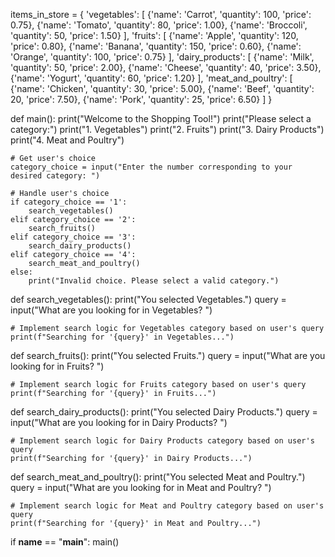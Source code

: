 items_in_store = {
    'vegetables': [
        {'name': 'Carrot', 'quantity': 100, 'price': 0.75},
        {'name': 'Tomato', 'quantity': 80, 'price': 1.00},
        {'name': 'Broccoli', 'quantity': 50, 'price': 1.50}
    ],
    'fruits': [
        {'name': 'Apple', 'quantity': 120, 'price': 0.80},
        {'name': 'Banana', 'quantity': 150, 'price': 0.60},
        {'name': 'Orange', 'quantity': 100, 'price': 0.75}
    ],
    'dairy_products': [
        {'name': 'Milk', 'quantity': 50, 'price': 2.00},
        {'name': 'Cheese', 'quantity': 40, 'price': 3.50},
        {'name': 'Yogurt', 'quantity': 60, 'price': 1.20}
    ],
    'meat_and_poultry': [
        {'name': 'Chicken', 'quantity': 30, 'price': 5.00},
        {'name': 'Beef', 'quantity': 20, 'price': 7.50},
        {'name': 'Pork', 'quantity': 25, 'price': 6.50}
    ]
}


def main():
    print("Welcome to the Shopping Tool!")
    print("Please select a category:")
    print("1. Vegetables")
    print("2. Fruits")
    print("3. Dairy Products")
    print("4. Meat and Poultry")
    
    # Get user's choice
    category_choice = input("Enter the number corresponding to your desired category: ")

    # Handle user's choice
    if category_choice == '1':
        search_vegetables()
    elif category_choice == '2':
        search_fruits()
    elif category_choice == '3':
        search_dairy_products()
    elif category_choice == '4':
        search_meat_and_poultry()
    else:
        print("Invalid choice. Please select a valid category.")

def search_vegetables():
    print("You selected Vegetables.")
    query = input("What are you looking for in Vegetables? ")

    # Implement search logic for Vegetables category based on user's query
    print(f"Searching for '{query}' in Vegetables...")

def search_fruits():
    print("You selected Fruits.")
    query = input("What are you looking for in Fruits? ")

    # Implement search logic for Fruits category based on user's query
    print(f"Searching for '{query}' in Fruits...")

def search_dairy_products():
    print("You selected Dairy Products.")
    query = input("What are you looking for in Dairy Products? ")

    # Implement search logic for Dairy Products category based on user's query
    print(f"Searching for '{query}' in Dairy Products...")

def search_meat_and_poultry():
    print("You selected Meat and Poultry.")
    query = input("What are you looking for in Meat and Poultry? ")

    # Implement search logic for Meat and Poultry category based on user's query
    print(f"Searching for '{query}' in Meat and Poultry...")

if __name__ == "__main__":
    main()
